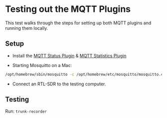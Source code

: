 # Testing out the MQTT Plugins

This test walks through the steps for setting up both MQTT plugins and running them locally.

## Setup

- Install the [MQTT Status Plugin](https://github.com/robotastic/trunk-recorder-mqtt-status) & [MQTT Statistics Plugin](https://github.com/robotastic/trunk-recorder-mqtt-statistics)

- Starting Mosquitto on a Mac:
```bash
/opt/homebrew/sbin/mosquitto -c /opt/homebrew/etc/mosquitto/mosquitto.conf -v
```

- Connect an RTL-SDR to the testing computer.

## Testing

Run:
`trunk-recorder`